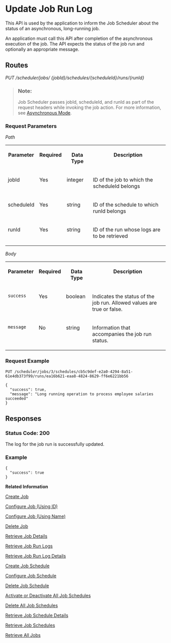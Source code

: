 <!-- loioe85da409cd574cce85eb79f059cec7d1 -->

# Update Job Run Log

This API is used by the application to inform the Job Scheduler about the status of an asynchronous, long-running job.



An application must call this API after completion of the asynchronous execution of the job. The API expects the status of the job run and optionally an appropriate message.



## Routes

*PUT /scheduler/jobs/ \{jobId\}/schedules/\{scheduleId\}/runs/\{runId\}*

> ### Note:  
> Job Scheduler passes jobId, scheduleId, and runId as part of the request headers while invoking the job action. For more information, see [Asynchronous Mode](../20---Concepts/asynchronous-mode-d9fd81c.md).



### Request Parameters

*Path* 


<table>
<tr>
<th valign="top">

Parameter

</th>
<th valign="top">

Required

</th>
<th valign="top">

Data Type

</th>
<th valign="top">

Description

</th>
</tr>
<tr>
<td valign="top">

jobId

</td>
<td valign="top">

Yes

</td>
<td valign="top">

integer

</td>
<td valign="top">

ID of the job to which the scheduleId belongs

</td>
</tr>
<tr>
<td valign="top">

scheduleId

</td>
<td valign="top">

Yes

</td>
<td valign="top">

string

</td>
<td valign="top">

ID of the schedule to which runId belongs

</td>
</tr>
<tr>
<td valign="top">

runId

</td>
<td valign="top">

Yes

</td>
<td valign="top">

string

</td>
<td valign="top">

ID of the run whose logs are to be retrieved

</td>
</tr>
</table>

*Body* 


<table>
<tr>
<th valign="top">

Parameter

</th>
<th valign="top">

Required

</th>
<th valign="top">

Data Type

</th>
<th valign="top">

Description

</th>
</tr>
<tr>
<td valign="top">

`success`

</td>
<td valign="top">

Yes

</td>
<td valign="top">

boolean

</td>
<td valign="top">

Indicates the status of the job run. Allowed values are true or false.

</td>
</tr>
<tr>
<td valign="top">

`message`

</td>
<td valign="top">

No

</td>
<td valign="top">

string

</td>
<td valign="top">

Information that accompanies the job run status.

</td>
</tr>
</table>



### Request Example

```
PUT /scheduler/jobs/3/schedules/cb5c9def-e2a0-4294-8a51-61e4db373f99/runs/ea16b621-eaa8-4824-8629-ff6e6221bb56

{
  "success": true,
  "message": "Long running operation to process employee salaries succeeded"
}
```



## Responses



### Status Code: 200

The log for the job run is successfully updated.



### Example

```
{
  "success": true
}
```



**Related Information**  


[Create Job](create-job-2c1ecb6.md "This API creates a job by accepting one or more job schedules to be created.")

[Configure Job \(Using ID\)](configure-job-using-id-514f2f6.md "This API configures a job with the updated runtime information using job ID.")

[Configure Job \(Using Name\)](configure-job-using-name-5790b8a.md "This API configures a job with the updated runtime information using job name.")

[Delete Job](delete-job-cd8feb7.md "This API deletes a job and all its runtime information such as schedules and logs.")

[Retrieve Job Details](retrieve-job-details-815605d.md "This API retrieves the saved configuration settings of a specified job.")

[Retrieve Job Run Logs](retrieve-job-run-logs-13d38f3.md "This API retrieves the run logs for a specified job schedule.")

[Retrieve Job Run Log Details](retrieve-job-run-log-details-e49a4b2.md "This API retrieves the details for a specified job run log.")

[Create Job Schedule](create-job-schedule-66ab3c1.md "This API creates a job schedule for a specified job.")

[Configure Job Schedule](configure-job-schedule-0a4d939.md "This API configures/updates the runtime information of a job schedule for a specified job.")

[Delete Job Schedule](delete-job-schedule-3066b6d.md "This API deletes the specified job schedule.")

[Activate or Deactivate All Job Schedules](activate-or-deactivate-all-job-schedules-fe9650b.md "This API activates or deactivates all the existing schedules for a job.")

[Delete All Job Schedules](delete-all-job-schedules-0aab1ab.md "This API deletes all the schedules of the specified job.")

[Retrieve Job Schedule Details](retrieve-job-schedule-details-fa16c72.md "This API retrieves the saved configuration settings of a specified job schedule.")

[Retrieve Job Schedules](retrieve-job-schedules-251658d.md "This API retrieves all schedules for a specified job.")

[Retrieve All Jobs](retrieve-all-jobs-b4d3719.md "This API retrieves all jobs in a service instance.")

